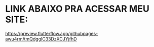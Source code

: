 # LINK ABAIXO PRA ACESSAR MEU SITE:
https://preview.flutterflow.app/githubpages-awu4rm/tmQdggIC33DzXCJYjfhD
